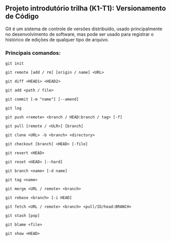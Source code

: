 ## Projeto introdutório trilha (K1-T1): Versionamento de Código

Git é um sistema de controle de versões distribuído, usado principalmente no desenvolvimento de software, mas pode ser usado para registrar o histórico de edições de qualquer tipo de arquivo.

### Principais comandos:

```
git init
```
```
git remote [add / rm] [origin / name] <URL>
```
```
git diff <HEAD1> <HEAD2>
```
```
git add <path / file>
```
```
git commit [-m "name"] [--amend]
```
```
git log
```
```
git push <remote> <branch / HEAD:branch / tag> [-f]
```
```
git pull [remote / <ULR>] [branch]
```
```
git clone <URL> -b <branch> <directory>
```
```
git checkout [branch] <HEAD> [-file]
```
```
git revert <HEAD>
```
```
git reset <HEAD> [--hard]
```
```
git branch <name> [-d name]
```
```
git tag <name>
```
```
git merge <URL / remote> <branch>
```
```
git rebase <branch> [-i HEAD]
```
```
git fetch <URL / remote> <branch> <pull/ID/head:BRANCH>
```
```
git stash [pop]
```
```
git blame <file>
```
```
git show <HEAD>
```
